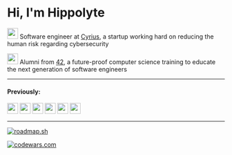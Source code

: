 # Hi, I'm Hippolyte

<img src="https://user-images.githubusercontent.com/1637101/188271829-5d4d2abf-a1a3-4c54-969f-cf6bb3be9275.png" height="25px" width="25px"/> Software engineer at [Cyrius](https://cyrius.co/), a startup working hard on reducing the human risk regarding cybersecurity

<img src="https://42.fr/wp-content/uploads/2021/05/42-Final-sigle-seul.svg" height="25px" width="25px"/> Alumni from [42](https://42.fr/en/homepage/), a future-proof computer science training to educate the next generation of software engineers

---

#### Previously:


<a href="https://www.polyconseil.fr/"><img src="https://www.polyconseil.fr/sites/polyconseil/themes/polyconseil/favicon.ico" height="25px" width="25px"/></a>
<a href="https://www.coviflex.com/"><img src="https://www.coviflex.com/sites/coviflex/files/favicon-coviflex.png" height="25px" width="25px"/></a>
<a href="https://www.soulwareproject.com"><img src="https://www.soulwareproject.com/images/favicon.ico" height="25px" width="25px"/></a>
<a href="https://www.cryptoadpunks.xyz"><img src="https://www.cryptoadpunks.xyz/favicon.ico" height="25px" width="25px"/></a>
<a href="https://www.kering.com"><img src="https://www.kering.com/assets/front/images/favicon/apple-touch-icon.png" height="25px" width="25px"/></a>
<a href="https://www.d-edge.com/"><img src="https://www.d-edge.com/wp-content/themes/d-edge/img/apple-touch-icon.png" height="25px" width="25px"/></a>

---

[![roadmap.sh](https://api.roadmap.sh/v1-badge/wide/64488103e272577374979a4d?variant=dark)](https://roadmap.sh)

[![codewars.com](https://www.codewars.com/users/hippolyte42/badges/large)](https://www.codewars.com)
